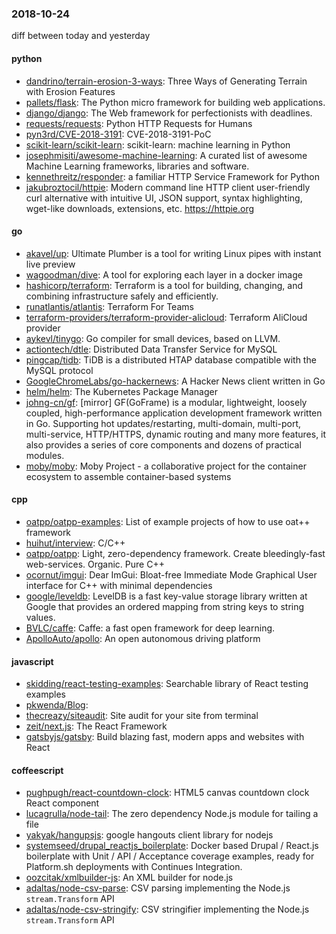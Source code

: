 ### 2018-10-24
diff between today and yesterday

#### python
* [dandrino/terrain-erosion-3-ways](https://github.com/dandrino/terrain-erosion-3-ways): Three Ways of Generating Terrain with Erosion Features
* [pallets/flask](https://github.com/pallets/flask): The Python micro framework for building web applications.
* [django/django](https://github.com/django/django): The Web framework for perfectionists with deadlines.
* [requests/requests](https://github.com/requests/requests): Python HTTP Requests for Humans 
* [pyn3rd/CVE-2018-3191](https://github.com/pyn3rd/CVE-2018-3191): CVE-2018-3191-PoC
* [scikit-learn/scikit-learn](https://github.com/scikit-learn/scikit-learn): scikit-learn: machine learning in Python
* [josephmisiti/awesome-machine-learning](https://github.com/josephmisiti/awesome-machine-learning): A curated list of awesome Machine Learning frameworks, libraries and software.
* [kennethreitz/responder](https://github.com/kennethreitz/responder): a familiar HTTP Service Framework for Python
* [jakubroztocil/httpie](https://github.com/jakubroztocil/httpie): Modern command line HTTP client  user-friendly curl alternative with intuitive UI, JSON support, syntax highlighting, wget-like downloads, extensions, etc. https://httpie.org

#### go
* [akavel/up](https://github.com/akavel/up): Ultimate Plumber is a tool for writing Linux pipes with instant live preview
* [wagoodman/dive](https://github.com/wagoodman/dive): A tool for exploring each layer in a docker image
* [hashicorp/terraform](https://github.com/hashicorp/terraform): Terraform is a tool for building, changing, and combining infrastructure safely and efficiently.
* [runatlantis/atlantis](https://github.com/runatlantis/atlantis): Terraform For Teams
* [terraform-providers/terraform-provider-alicloud](https://github.com/terraform-providers/terraform-provider-alicloud): Terraform AliCloud provider
* [aykevl/tinygo](https://github.com/aykevl/tinygo): Go compiler for small devices, based on LLVM.
* [actiontech/dtle](https://github.com/actiontech/dtle): Distributed Data Transfer Service for MySQL
* [pingcap/tidb](https://github.com/pingcap/tidb): TiDB is a distributed HTAP database compatible with the MySQL protocol
* [GoogleChromeLabs/go-hackernews](https://github.com/GoogleChromeLabs/go-hackernews): A Hacker News client written in Go
* [helm/helm](https://github.com/helm/helm): The Kubernetes Package Manager
* [johng-cn/gf](https://github.com/johng-cn/gf): [mirror] GF(GoFrame) is a modular, lightweight, loosely coupled, high-performance application development framework written in Go. Supporting hot updates/restarting, multi-domain, multi-port, multi-service, HTTP/HTTPS, dynamic routing and many more features, it also provides a series of core components and dozens of practical modules.
* [moby/moby](https://github.com/moby/moby): Moby Project - a collaborative project for the container ecosystem to assemble container-based systems

#### cpp
* [oatpp/oatpp-examples](https://github.com/oatpp/oatpp-examples): List of example projects of how to use oat++ framework
* [huihut/interview](https://github.com/huihut/interview):  C/C++
* [oatpp/oatpp](https://github.com/oatpp/oatpp): Light, zero-dependency framework. Create bleedingly-fast web-services. Organic. Pure C++
* [ocornut/imgui](https://github.com/ocornut/imgui): Dear ImGui: Bloat-free Immediate Mode Graphical User interface for C++ with minimal dependencies
* [google/leveldb](https://github.com/google/leveldb): LevelDB is a fast key-value storage library written at Google that provides an ordered mapping from string keys to string values.
* [BVLC/caffe](https://github.com/BVLC/caffe): Caffe: a fast open framework for deep learning.
* [ApolloAuto/apollo](https://github.com/ApolloAuto/apollo): An open autonomous driving platform

#### javascript
* [skidding/react-testing-examples](https://github.com/skidding/react-testing-examples): Searchable library of React testing examples
* [pkwenda/Blog](https://github.com/pkwenda/Blog): 
* [thecreazy/siteaudit](https://github.com/thecreazy/siteaudit): Site audit for your site from terminal
* [zeit/next.js](https://github.com/zeit/next.js): The React Framework
* [gatsbyjs/gatsby](https://github.com/gatsbyjs/gatsby): Build blazing fast, modern apps and websites with React

#### coffeescript
* [pughpugh/react-countdown-clock](https://github.com/pughpugh/react-countdown-clock): HTML5 canvas countdown clock React component
* [lucagrulla/node-tail](https://github.com/lucagrulla/node-tail): The zero dependency Node.js module for tailing a file
* [yakyak/hangupsjs](https://github.com/yakyak/hangupsjs): google hangouts client library for nodejs
* [systemseed/drupal_reactjs_boilerplate](https://github.com/systemseed/drupal_reactjs_boilerplate): Docker based Drupal / React.js boilerplate with Unit / API / Acceptance coverage examples, ready for Platform.sh deployments with Continues Integration.
* [oozcitak/xmlbuilder-js](https://github.com/oozcitak/xmlbuilder-js): An XML builder for node.js
* [adaltas/node-csv-parse](https://github.com/adaltas/node-csv-parse): CSV parsing implementing the Node.js `stream.Transform` API
* [adaltas/node-csv-stringify](https://github.com/adaltas/node-csv-stringify): CSV stringifier implementing the Node.js `stream.Transform` API
